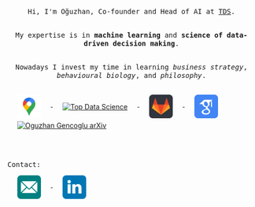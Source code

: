<p align="center">
  <samp>
    Hi, I'm Oğuzhan, Co-founder and Head of AI at <a href="https://topdatascience.com/">TDS</a>.
  </samp>
  <br><br>
</p>

<p align="center">
  <samp>
    My expertise is in <b>machine learning</b> and <b>science of data-driven decision making</b>.
  </samp>
  <br><br>
</p>

<p align="center">
  <samp>
    Nowadays I invest my time in learning <i>business strategy</i>, <i>behavioural biology</i>, and <i>philosophy</i>.
  </samp>
  <br><br>
</p>

<a href="https://www.google.com/maps/place/Helsinki/@60.11021,24.7385081,10z/data=!3m1!4b1!4m5!3m4!1s0x46920bc796210691:0xcd4ebd843be2f763!8m2!3d60.1698557!4d24.938379">
  <img align="middle" alt="Oguzhan Gencoglu Location" width="48px" src="https://raw.githubusercontent.com/edent/SuperTinyIcons/099dc12b59179d07d534069bc8551718f786d91a/images/svg/google_maps.svg" hspace="20" />
</a>

<a href="https://topdatascience.com/">
  <img align="middle" alt="Top Data Science" width="48px" src="https://drive.google.com/uc?export=view&id=1JncAiFYy1p_D9zgHGcxuhz4pgdB4QYNS" hspace="20" />
</a>

<a href="https://gitlab.com/Gencoglu">
  <img align="middle" alt="Oguzhan Gencoglu GitLab" width="48px" src="https://raw.githubusercontent.com/edent/SuperTinyIcons/099dc12b59179d07d534069bc8551718f786d91a/images/svg/gitlab.svg" hspace="20" />
</a>

<a href="https://scholar.google.fi/citations?user=p3VQ5yEAAAAJ&hl=en">
  <img align="middle" alt="Oguzhan Gencoglu Google Scholar" width="48px" src="https://raw.githubusercontent.com/edent/SuperTinyIcons/099dc12b59179d07d534069bc8551718f786d91a/images/svg/google_scholar.svg" hspace="20" />
</a>

<a href="https://arxiv.org/search/cs?searchtype=author&query=Gencoglu%2C+O">
  <img align="middle" alt="Oguzhan Gencoglu arXiv" width="48px" src="https://drive.google.com/uc?export=view&id=16l9TR-UKvVYsq_T_knIQQydDVsynEBER" hspace="20" />
</a>

 <br><br>

<p align="left">
  <samp>
    Contact:
  </samp>
</p>

<a href="mailto:oguzhan.gencoglu@topdatascience.com">
  <img align="middle" alt="Oguzhan Gencoglu email" width="48px" src="https://raw.githubusercontent.com/edent/SuperTinyIcons/099dc12b59179d07d534069bc8551718f786d91a/images/svg/email.svg" hspace="20" />
</a>

<a href="https://www.linkedin.com/in/ogencoglu/">
  <img align="middle" alt="Oguzhan Gencoglu LinkedIn" width="48px" src="https://raw.githubusercontent.com/edent/SuperTinyIcons/099dc12b59179d07d534069bc8551718f786d91a/images/svg/linkedin.svg" hspace="20" />
</a>

